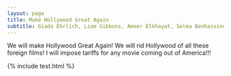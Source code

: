 ```yaml
---
layout: page
title: Make Hollywood Great Again
subtitle: Giada Ehrlich, Liam Gibbons, Ameer Elkhayat, Selma Benhassine, Loïc Finette
---
```


We will make Hollywood Great Again! We will rid Hollywood of all these foreign films!
I will impose tariffs for any movie coming out of America!!!

{% include test.html %}
